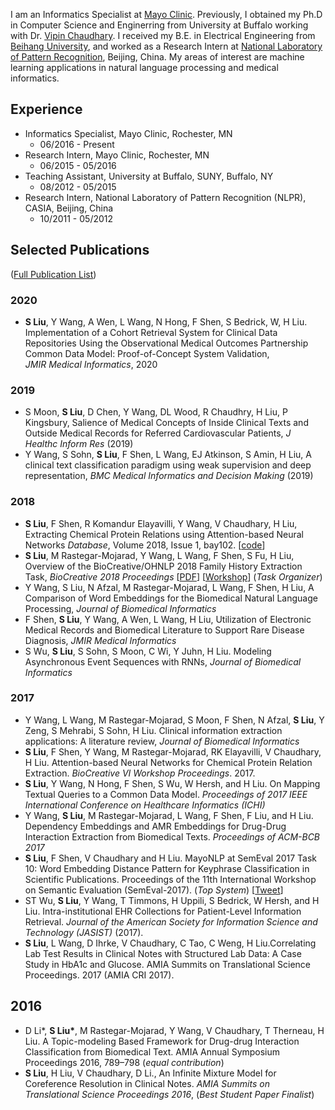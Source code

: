 I am  an Informatics Specialist at [Mayo Clinic](https://www.mayoclinic.org/). Previously, I obtained my Ph.D in Computer Science and Enginerring from University at Buffalo working with Dr. [Vipin Chaudhary](https://scholar.google.com/citations?user=vJbjqpIAAAAJ&hl=en).  I received my B.E. in Electrical
						Engineering from [Beihang University](https://ev.buaa.edu.cn/), and worked as a Research Intern  at [National Laboratory of Pattern Recognition](http://english.ia.cas.cn/au/bi/), Beijing, China. My areas of interest are machine learning applications in natural language processing and medical informatics.


## Experience
  - Informatics Specialist, Mayo Clinic, Rochester, MN
    - 06/2016 -	Present  
  - Research Intern, Mayo Clinic, Rochester, MN
    - 06/2015 - 05/2016	 
  - Teaching Assistant, University at Buffalo, SUNY, Buffalo, NY
    - 08/2012 - 05/2015	 
  - Research Intern, National Laboratory of Pattern Recognition (NLPR), CASIA, Beijing, China
    - 10/2011 - 05/2012	 

## Selected Publications 
([Full Publication List](https://scholar.google.com/citations?user=7QZDE3oAAAAJ&hl=en))

### 2020 
- __S Liu__, Y Wang, A Wen, L Wang, N Hong, F Shen, S Bedrick, W, H Liu. 
	Implementation of a Cohort Retrieval System for Clinical Data Repositories Using the Observational Medical Outcomes Partnership Common Data Model: Proof-of-Concept System Validation,  
	_JMIR Medical Informatics_, 2020


### 2019
- S Moon, __S Liu__, D Chen, Y Wang, DL Wood, R Chaudhry, H Liu, P Kingsbury, 
	Salience of Medical Concepts of Inside Clinical Texts and Outside Medical Records for Referred Cardiovascular Patients, 
  _J Healthc Inform Res_ (2019)
-  Y Wang, S Sohn, __S Liu__, F Shen, L Wang, EJ Atkinson, S Amin, H Liu, A clinical text classification paradigm using weak supervision and deep representation, _BMC Medical Informatics and Decision Making_ (2019)
  
### 2018
-  __S Liu__, F Shen, R Komandur Elayavilli, Y Wang, V Chaudhary, H Liu, Extracting Chemical Protein Relations using Attention-based Neural Networks
  _Database_, Volume 2018, Issue 1, bay102. [[code](https://github.com/ohnlp/att-chemprot)]
- __S Liu__, M Rastegar-Mojarad, Y Wang, L Wang, F Shen, S Fu, H Liu, Overview of the BioCreative/OHNLP 2018 Family History Extraction Task, 
   _BioCreative 2018 Proceedings_ [[PDF](https://github.com/ohnlp/BioCreativeOHNLPProceedings/raw/master/FHE_overview.pdf)] [[Workshop](https://sites.google.com/view/ohnlp2018/home)] (_Task Organizer_)
- Y Wang, S Liu, N Afzal, M Rastegar-Mojarad, L Wang, F Shen, H Liu, A Comparison of Word Embeddings for the Biomedical Natural Language Processing, _Journal of Biomedical Informatics_
- F Shen, __S Liu__, Y Wang, A Wen, L Wang, H Liu, Utilization of Electronic Medical Records and Biomedical Literature to Support Rare Disease Diagnosis, _JMIR Medical Informatics_
- S Wu, __S Liu__, S Sohn, S Moon, C Wi, Y Juhn, H Liu. Modeling Asynchronous Event Sequences with RNNs, _Journal of Biomedical Informatics_

### 2017
- Y Wang, L Wang, M Rastegar-Mojarad, S Moon, F Shen, N Afzal, __S Liu__, Y Zeng, S Mehrabi, S Sohn, H Liu. Clinical information extraction applications: A literature review, _Journal of Biomedical Informatics_
- __S Liu__, F Shen, Y Wang, M Rastegar-Mojarad, RK Elayavilli, V Chaudhary, H Liu. Attention-based Neural Networks for Chemical Protein Relation Extraction. _BioCreative VI Workshop Proceedings_. 2017.
- __S Liu__, Y Wang, N Hong, F Shen, S Wu, W Hersh, and H Liu. On Mapping Textual Queries to a Common Data Model. _Proceedings of 2017 IEEE International Conference on Healthcare Informatics (ICHI)_
- Y Wang, __S Liu__, M Rastegar-Mojarad, L Wang, F Shen, F Liu, and H Liu. Dependency Embeddings and AMR Embeddings for Drug-Drug Interaction Extraction from Biomedical Texts. _Proceedings of ACM-BCB 2017_
- __S Liu__, F Shen, V Chaudhary and H Liu. MayoNLP at SemEval 2017 Task 10: Word Embedding Distance Pattern for Keyphrase Classification in Scientific Publications.
Proceedings of the 11th International Workshop on Semantic Evaluation (SemEval-2017). (_Top System_) [[Tweet](https://twitter.com/IAugenstein/status/829712097437155328)]
- ST Wu, __S Liu__, Y Wang, T Timmons, H Uppili, S Bedrick, W Hersh, and H Liu. Intra-institutional EHR Collections for Patient-Level Information Retrieval. _Journal of the American Society for Information Science and Technology (JASIST)_ (2017).
- __S Liu__, L Wang, D Ihrke, V Chaudhary, C Tao, C Weng, H Liu.Correlating Lab Test Results in Clinical Notes with Structured Lab Data: A Case Study in HbA1c and Glucose. AMIA Summits on Translational Science Proceedings. 2017 (AMIA CRI 2017).
## 2016
- D Li*, __S Liu*__, M Rastegar-Mojarad, Y Wang, V Chaudhary, T Therneau, H Liu. A Topic-modeling Based Framework for Drug-drug Interaction Classification from Biomedical Text.
AMIA Annual Symposium Proceedings 2016, 789–798 (*equal contribution*)
- __S Liu__, H Liu, V Chaudhary, D Li., An Infinite Mixture Model for Coreference Resolution in Clinical Notes. _AMIA Summits on Translational Science Proceedings 2016_, (_Best Student Paper Finalist_)
